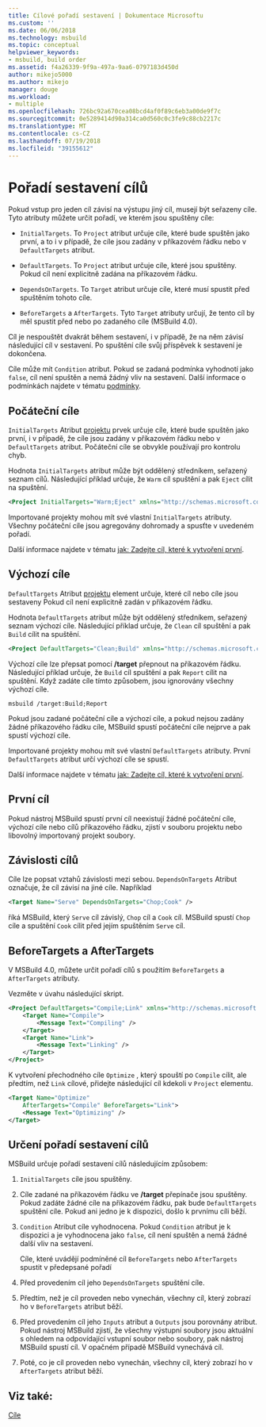 ```yaml
---
title: Cílové pořadí sestavení | Dokumentace Microsoftu
ms.custom: ''
ms.date: 06/06/2018
ms.technology: msbuild
ms.topic: conceptual
helpviewer_keywords:
- msbuild, build order
ms.assetid: f4a26339-9f9a-497a-9aa6-0797183d450d
author: mikejo5000
ms.author: mikejo
manager: douge
ms.workload:
- multiple
ms.openlocfilehash: 726bc92a670cea08bcd4af0f89c6eb3a00de9f7c
ms.sourcegitcommit: 0e5289414d90a314ca0d560c0c3fe9c88cb2217c
ms.translationtype: MT
ms.contentlocale: cs-CZ
ms.lasthandoff: 07/19/2018
ms.locfileid: "39155612"
---
```

# <a name="target-build-order"></a>Pořadí sestavení cílů
Pokud vstup pro jeden cíl závisí na výstupu jiný cíl, musejí být seřazeny cíle. Tyto atributy můžete určit pořadí, ve kterém jsou spuštěny cíle:  
  
-   `InitialTargets`. To `Project` atribut určuje cíle, které bude spuštěn jako první, a to i v případě, že cíle jsou zadány v příkazovém řádku nebo v `DefaultTargets` atribut.  
  
-   `DefaultTargets`. To `Project` atribut určuje cíle, které jsou spuštěny. Pokud cíl není explicitně zadána na příkazovém řádku.  
  
-   `DependsOnTargets`. To `Target` atribut určuje cíle, které musí spustit před spuštěním tohoto cíle.  
  
-   `BeforeTargets` a `AfterTargets`. Tyto `Target` atributy určují, že tento cíl by měl spustit před nebo po zadaného cíle (MSBuild 4.0).  
  
 Cíl je nespouštět dvakrát během sestavení, i v případě, že na něm závisí následující cíl v sestavení. Po spuštění cíle svůj příspěvek k sestavení je dokončena.  
  
 Cíle může mít `Condition` atribut. Pokud se zadaná podmínka vyhodnotí jako `false`, cíl není spuštěn a nemá žádný vliv na sestavení. Další informace o podmínkách najdete v tématu [podmínky](../msbuild/msbuild-conditions.md).  
  
## <a name="initial-targets"></a>Počáteční cíle  
 `InitialTargets` Atribut [projektu](../msbuild/project-element-msbuild.md) prvek určuje cíle, které bude spuštěn jako první, i v případě, že cíle jsou zadány v příkazovém řádku nebo v `DefaultTargets` atribut. Počáteční cíle se obvykle používají pro kontrolu chyb.  
  
 Hodnota `InitialTargets` atribut může být oddělený středníkem, seřazený seznam cílů. Následující příklad určuje, že `Warm` cíl spuštění a pak `Eject` cílit na spuštění.  
  
```xml  
<Project InitialTargets="Warm;Eject" xmlns="http://schemas.microsoft.com/developer/msbuild/2003">  
```  
  
 Importované projekty mohou mít své vlastní `InitialTargets` atributy. Všechny počáteční cíle jsou agregovány dohromady a spusťte v uvedeném pořadí.  
  
 Další informace najdete v tématu [jak: Zadejte cíl, které k vytvoření první](../msbuild/how-to-specify-which-target-to-build-first.md).  
  
## <a name="default-targets"></a>Výchozí cíle  
 `DefaultTargets` Atribut [projektu](../msbuild/project-element-msbuild.md) element určuje, které cíl nebo cíle jsou sestaveny Pokud cíl není explicitně zadán v příkazovém řádku.  
  
 Hodnota `DefaultTargets` atribut může být oddělený středníkem, seřazený seznam výchozí cíle. Následující příklad určuje, že `Clean` cíl spuštění a pak `Build` cílit na spuštění.  
  
```xml  
<Project DefaultTargets="Clean;Build" xmlns="http://schemas.microsoft.com/developer/msbuild/2003">  
```  
  
 Výchozí cíle lze přepsat pomocí **/target** přepnout na příkazovém řádku. Následující příklad určuje, že `Build` cíl spuštění a pak `Report` cílit na spuštění. Když zadáte cíle tímto způsobem, jsou ignorovány všechny výchozí cíle.  
  
 `msbuild /target:Build;Report`  
  
 Pokud jsou zadané počáteční cíle a výchozí cíle, a pokud nejsou zadány žádné příkazového řádku cíle, MSBuild spustí počáteční cíle nejprve a pak spustí výchozí cíle.  
  
 Importované projekty mohou mít své vlastní `DefaultTargets` atributy. První `DefaultTargets` atribut určí výchozí cíle se spustí.  
  
 Další informace najdete v tématu [jak: Zadejte cíl, které k vytvoření první](../msbuild/how-to-specify-which-target-to-build-first.md).  
  
## <a name="first-target"></a>První cíl  
 Pokud nástroj MSBuild spustí první cíl neexistují žádné počáteční cíle, výchozí cíle nebo cílů příkazového řádku, zjistí v souboru projektu nebo libovolný importovaný projekt soubory.  
  
## <a name="target-dependencies"></a>Závislosti cílů  
 Cíle lze popsat vztahů závislosti mezi sebou. `DependsOnTargets` Atribut označuje, že cíl závisí na jiné cíle. Například  
  
```xml  
<Target Name="Serve" DependsOnTargets="Chop;Cook" />  
```  
  
 říká MSBuild, který `Serve` cíl závislý, `Chop` cíl a `Cook` cíl. MSBuild spustí `Chop` cíle a spuštění `Cook` cílit před jejím spuštěním `Serve` cíl.  
  
## <a name="beforetargets-and-aftertargets"></a>BeforeTargets a AfterTargets  
 V MSBuild 4.0, můžete určit pořadí cílů s použitím `BeforeTargets` a `AfterTargets` atributy.  
  
 Vezměte v úvahu následující skript.  
  
```xml  
<Project DefaultTargets="Compile;Link" xmlns="http://schemas.microsoft.com/developer/msbuild/2003">  
    <Target Name="Compile">  
        <Message Text="Compiling" />  
    </Target>  
    <Target Name="Link">  
        <Message Text="Linking" />  
    </Target>  
</Project>  
```  
  
 K vytvoření přechodného cíle `Optimize` , který spouští po `Compile` cílit, ale předtím, než `Link` cílové, přidejte následující cíl kdekoli v `Project` elementu.  
  
```xml  
<Target Name="Optimize"   
    AfterTargets="Compile" BeforeTargets="Link">  
    <Message Text="Optimizing" />  
</Target>  
```  
  
## <a name="determining-the-target-build-order"></a>Určení pořadí sestavení cílů  
 MSBuild určuje pořadí sestavení cílů následujícím způsobem:  
  
1.  `InitialTargets` cíle jsou spuštěny.  
  
2.  Cíle zadané na příkazovém řádku ve **/target** přepínače jsou spuštěny. Pokud zadáte žádné cíle na příkazovém řádku, pak bude `DefaultTargets` spuštění cíle. Pokud ani jedno je k dispozici, došlo k prvnímu cíli běží.  
  
3.  `Condition` Atribut cíle vyhodnocena. Pokud `Condition` atribut je k dispozici a je vyhodnocena jako `false`, cíl není spuštěn a nemá žádné další vliv na sestavení.

    Cíle, které uvádějí podmíněné cíl `BeforeTargets` nebo `AfterTargets` spustit v předepsané pořadí
  
4.  Před provedením cíl jeho `DependsOnTargets` spuštění cíle.  
  
5.  Předtím, než je cíl proveden nebo vynechán, všechny cíl, který zobrazí ho v `BeforeTargets` atribut běží.  
  
6.  Před provedením cíl jeho `Inputs` atribut a `Outputs` jsou porovnány atribut. Pokud nástroj MSBuild zjistí, že všechny výstupní soubory jsou aktuální s ohledem na odpovídající vstupní soubor nebo soubory, pak nástroj MSBuild spustí cíl. V opačném případě MSBuild vynechává cíl.  
  
7.  Poté, co je cíl proveden nebo vynechán, všechny cíl, který zobrazí ho v `AfterTargets` atribut běží.  
  
## <a name="see-also"></a>Viz také:  
 [Cíle](../msbuild/msbuild-targets.md)
